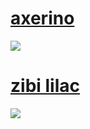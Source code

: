 # [axerino]([https://cdn.discordapp.com/attachments/308277637506138112/1165058396689543258/axerino.osk?ex=6545782f&is=6533032f&hm=d4226c0f68a3bf542db3a29a3ea93816f1a9f889cf8120ef5256a1b5b85b3be2&)
[![](https://i.imgur.com/YSWiSUe.png)](https://cdn.discordapp.com/attachments/308277637506138112/1165058396689543258/axerino.osk?ex=6545782f&is=6533032f&hm=d4226c0f68a3bf542db3a29a3ea93816f1a9f889cf8120ef5256a1b5b85b3be2&)

# [zibi lilac]([https://cdn.discordapp.com/attachments/308277637506138112/1165064648475820202/zibi_lilac.osk?ex=65457e02&is=65330902&hm=a70630a5922eda2fc28f323410a3c2fb0b3ac7d802411db89470879f8a120134&)
[![](https://cdn.discordapp.com/attachments/308277637506138112/1165064518481743995/screenshot096.jpg?ex=65457de3&is=653308e3&hm=10b6ba4293bcbe327d2c3ee9bd66466a13aa43fc6692fdc00e4dfa15359daea1&)](https://cdn.discordapp.com/attachments/308277637506138112/1165064648475820202/zibi_lilac.osk?ex=65457e02&is=65330902&hm=a70630a5922eda2fc28f323410a3c2fb0b3ac7d802411db89470879f8a120134&)
